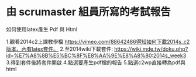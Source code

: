 # 由 scrumaster 組員所寫的考試報告

如何使用latex產生 Pdf 與 Html

1.觀看2014c2上課教學檔 https://vimeo.com/88642486得知如何下載2014s_c2版本，內有latex套件。
2.至2014wiki下載套件: https://wiki.mde.tw/doku.php?id=%E7%A8%8B%E5%BC%8F%E8%AA%9E%E8%A8%80:2014s_week3
3.得到套件後將套件開啟
4.點選要產生pdf檔的報告
5.點選c2wp直接轉為pdf與html 
